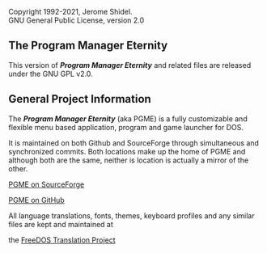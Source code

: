 Copyright 1992-2021, Jerome Shidel.
<br />
GNU General Public License, version 2.0

## The Program Manager Eternity

This version of **_Program Manager Eternity_** and related files are released under the GNU GPL v2.0.

## General Project Information

The **_Program Manager Eternity_** (aka PGME) is a fully customizable and
flexible menu based application, program and game launcher for DOS.

It is maintained on both Github and SourceForge through simultaneous and
synchronized commits. Both locations make up the home of PGME and although
both are the same, neither is location is actually a mirror of the other.

[PGME on SourceForge](https://sourceforge.net/projects/pgme/)

[PGME on GitHub](https://github.com/shidel/PGME)

All language translations, fonts, themes, keyboard profiles and any similar
files are kept and maintained at

the [FreeDOS Translation Project](https://github.com/shidel/fd-nls/tree/master/pgme)

